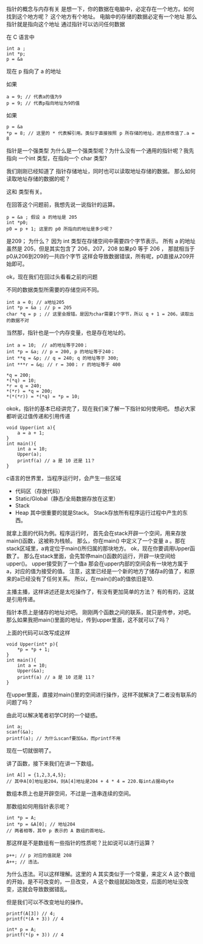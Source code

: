 指针的概念与内存有关
是想一下，你的数据在电脑中，必定存在一个地方。如何找到这个地方呢？
这个地方有个地址。
电脑中的存储的数据必定有一个地址
那么指针就是指向这个地址
通过指针可以访问任何数据

在 C 语言中
```
int a ;
int *p;
p = &a
```
现在 p 指向了 a 的地址

如果
```
a = 9; // 代表a的值为9
p = 9; // 代表p指向地址为9的值
```

如果
```
p = &a 
*p = 8; // 这里的 * 代表解引用。类似于直接按照 p 所存储的地址，进去修改值了.a = 8
```


指针是一个强类型
为什么是一个强类型呢？为什么没有一个通用的指针呢？我先指向 一个int 类型，在指向一个 char 类型?

我们刚刚已经知道了 指针存储地址，同时也可以读取地址存储的数据。
那么如何读取地址存储的数据的呢？

这和 类型有关。

在回答这个问题前，我想先说一说指针的运算。

```
p = &a ; 假设 a 的地址是 205
int *p0;
p0 = p + 1; 这里的 p0 所指向的地址是多少呢？
```
是209；
为什么？
因为 int 类型在存储空间中需要四个字节表示。
所有 a 的地址虽然是 205，但是其实包含了 206，207，208
如果p0 等于 206 ， 那就相当于 p0从206到209的一共四个字节
这样会导致数据错误，所有呢，p0直接从209开始即可。

ok，现在我们在回过头看看之前的问题

不同的数据类型所需要的存储空间不同。
```
int a = 0; // a地址205
int *p = &a ; // p = 205
char *q = p ; // 这里会报错。是因为char需要1个字节，所以 q + 1 = 206，读取出的数据不对
```



当然那，指针也是一个内存变量，也是存在地址的。
```
int a = 10;  // a的地址等于200；
int *p = &a; // p = 200, p 的地址等于240；
int **q = &p; // q = 240; q 的地址等于 300;
int ***r = &q; // r = 300； r 的地址等于 400

*q = 200;
*(*q) = 10;
*r = q = 240;
*(*r) = *q = 200;
*(*(*r)) = *(*q) = *p = 10;
```

okok，指针的基本已经讲完了，现在我们来了解一下指针如何使用吧。
想必大家都听说过值传递和引用传递
```
void Upper(int a){
	a = a + 1;
}
int main(){
	int a = 10;
	Upper(a);
	printf(a) // a 是 10 还是 11？
}
```
c语言的世界里，当程序运行时，会产生一些区域
- 代码区（存放代码）
- Static/Global（静态/全局数据存放在这里）
- Stack
- Heap
其中很重要的就是Stack。
Stack存放所有程序运行过程中产生的东西。

就拿上面的代码为例。程序运行时，
首先会在stack开辟一个空间，用来存放main()函数，这被称为栈帧。
那么，你在main() 中定义了一个变量 a 。那在stack区域里，a肯定位于main()所归属的那块地方。
ok，现在你要调用Upper函数了。
那么在stack里面，会先暂停main()函数的运行，开辟一块空间给upper()。
upper接受到了一个值a
那会在upper内部的空间会有一块地方属于 a，对应的值为接受的值。
注意，这里已经是一个新的地方了储存a的值了，和原来的a已经没有了任何关系。
所以，在main()的a的值依旧是10.

主播主播，这样讲述还是太吃操作了，有没有更加简单的方法？
有的有的，这就是引用传递。

指针本质上是储存的地址对吧。
刚刚两个函数之间的联系，就只是传参，对吧。
那么如果我把main()里面的地址，传到upper里面，这不就可以了吗？

上面的代码可以改写成这样
```
void Upper(int* p){
	*p = *p + 1;
}
int main(){
	int a = 10;
	Upper(&a);
	printf(a) // a 是 10 还是 11？
}
```
在upper里面，直接对main()里的空间进行操作，这样不就解决了二者没有联系的问题了吗？

由此可以解决笔者初学C时的一个疑惑。
```
int a;
scanf(&a); 
printf(a); // 为什么scanf要加&a，而printf不用
```
现在一切就很明了。


讲了函数，接下来我们在讲一下数组。
```
int A[] = {1,2,3,4,5};
// 其中A[0]地址是204，则A[4]地址是204 + 4 * 4 = 220.每int占据4byte
```
数组本质上也是开辟空间，不过是一连串连续的空间。

那数组如何用指针表示呢？
```
int *p = A;
int *p = &A[0]; // 地址204
// 两者相等，其中 p 表示的 A 数组的首地址。
```

那这样是不是数组有一些指针的性质呢？比如说可以进行运算？
```
p++; // p 对应的值就是 208
A++; // 违法。
```
为什么违法。可以这样理解。这里的 A 其实类似于一个常量，来定义 A 这个数组的开始，是不可改变的，一旦改变， A 这个数组就起始改变，后面的地址没改变，这就会导致数据错乱。

但是我们可以不改变地址的操作。
```
printf(A[3]) // 4;
printf(*(A + 3)) // 4

int* p = A;
printf(*(p + 3)) // 4
```
